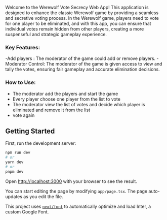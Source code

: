 Welcome to the Werewolf Vote Secrecy Web App! This application is designed to enhance the classic Werewolf game by providing a seamless and secretive voting process. In the Werewolf game, players need to vote for one player to be eliminated, and with this app, you can ensure that individual votes remain hidden from other players, creating a more suspenseful and strategic gameplay experience.

### Key Features:
 -Add players : The moderator of the game could add or remove players.
 -Moderator Control: The moderator of the game is given access to view and tally the votes, ensuring fair gameplay and accurate elimination decisions.


### How to Use:
 - The moderator add the players and start the game 
 - Every player choose one player from the list to vote
 - The moderator view the list of votes and decide which player is eliminated and remove it from the list
 - vote again 


## Getting Started

First, run the development server:

```bash
npm run dev
# or
yarn dev
# or
pnpm dev
```

Open [http://localhost:3000](http://localhost:3000) with your browser to see the result.

You can start editing the page by modifying `app/page.tsx`. The page auto-updates as you edit the file.

This project uses [`next/font`](https://nextjs.org/docs/basic-features/font-optimization) to automatically optimize and load Inter, a custom Google Font.

